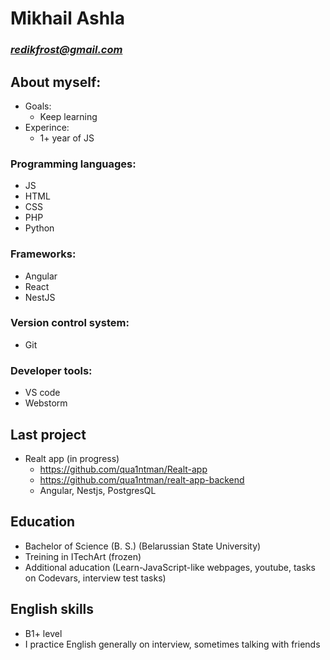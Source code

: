 # **Mikhail Ashla**

### *<redikfrost@gmail.com>*

## **About myself:**
- Goals: 
	- Keep learning
- Experince:
	- 1+ year of JS

### **Programming languages:**
- JS
- HTML
- CSS
- PHP
- Python

### **Frameworks:**
- Angular
- React
- NestJS

### **Version control system:**
- Git

### **Developer tools:**
- VS code
- Webstorm

## **Last project**
- Realt app (in progress)
	- <https://github.com/qua1ntman/Realt-app>
	- <https://github.com/qua1ntman/realt-app-backend>
	- Angular, Nestjs, PostgresQL

## **Education**
- Bachelor of Science (B. S.) (Belarussian State University)
- Treining in ITechArt (frozen)
- Additional aducation (Learn-JavaScript-like webpages, youtube, tasks on Codevars, interview test tasks)

## **English skills**
- B1+ level
- I practice English generally on interview, sometimes talking with friends